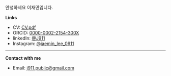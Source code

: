 안녕하세요 이재민입니다.

**Links**

- CV: [CV.pdf](https://github.com/J911/J911/raw/main/CV.pdf)
- ORCID: [0000-0002-2154-300X](https://orcid.org/0000-0002-2154-300X)
- linkedIn: [@J911](https://www.linkedin.com/in/j911/)
- Instagram: [@jaemin_lee_0911](https://www.instagram.com/jaemin_lee_0911/)


---

**Contact with me**

- Email: [j911.public@gmail.com](mailto:j911.public@gmail.com)





